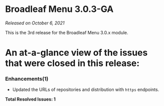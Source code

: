# Broadleaf Menu 3.0.3-GA

_Released on October 6, 2021_

This is the 3rd release for the Broadleaf Menu 3.0.x module.

# An at-a-glance view of the issues that were closed in this release:

### Enhancements(1)
- Updated the URLs of repositories and distribution with `https` endpoints.


**Total Resolved Issues: 1**
